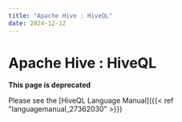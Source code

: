 ```yaml
---
title: "Apache Hive : HiveQL"
date: 2024-12-12
---
```


# Apache Hive : HiveQL

**This page is deprecated**

Please see the [HiveQL Language Manual]({{< ref "languagemanual_27362030" >}})

 

 

